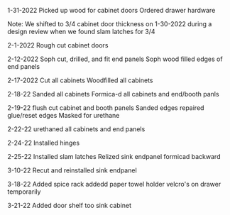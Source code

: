 1-31-2022
Picked up wood for cabinet doors
Ordered drawer hardware

Note: We shifted to 3/4 cabinet door thickness on 1-30-2022 during a design review when we found slam latches for 3/4

2-1-2022
Rough cut cabinet doors

2-12-2022
Soph cut, drilled, and fit end panels
Soph wood filled edges of end panels

2-17-2022
Cut all cabinets
Woodfilled all cabinets

2-18-22
Sanded all cabinets
Formica-d all cabinets and end/booth panls

2-19-22
flush cut cabinet and booth panels
Sanded edges
repaired glue/reset edges
Masked for urethane

2-22-22
urethaned all cabinets and end panels

2-24-22
Installed hinges

2-25-22
Installed slam latches
Relized sink endpanel formicad backward

3-10-22
Recut and reinstalled sink endpanel

3-18-22
Added spice rack
addedd paper towel holder
velcro's on drawer temporarily

3-21-22
Added door shelf too sink cabinet
